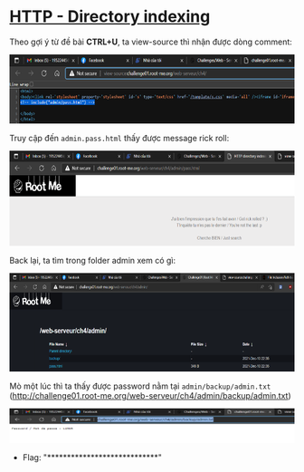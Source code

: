 # [HTTP - Directory indexing](https://www.root-me.org/en/Challenges/Web-Server/HTTP-Directory-indexing)

Theo gợi ý từ đề bài **CTRL+U**, ta view-source thì nhận được dòng comment:

<img src="./media/image1.png" style="width:6.5in;height:1.26944in" alt="A screenshot of a computer Description automatically generated" />

Truy cập đến `admin.pass.html` thấy được message rick roll:

<img src="./media/image2.png" style="width:6.5in;height:1.75347in" alt="Graphical user interface, text, application, website Description automatically generated" />

Back lại, ta tìm trong folder admin xem có gì:

<img src="./media/image3.png" style="width:6.5in;height:1.81042in" alt="A screenshot of a computer Description automatically generated with medium confidence" />

Mò một lúc thì ta thấy được password nằm tại `admin/backup/admin.txt` (<http://challenge01.root-me.org/web-serveur/ch4/admin/backup/admin.txt>)

<img src="./media/image4.png" style="width:6.5in;height:0.63889in" alt="A screenshot of a computer Description automatically generated" />

- Flag: "****************************"
